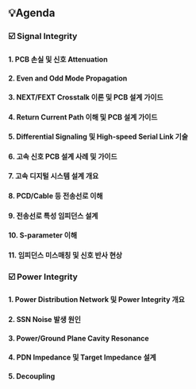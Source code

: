 ## 💡Agenda

### ☑️ Signal Integrity
#### 1. PCB 손실 및 신호 Attenuation
#### 2. Even and Odd Mode Propagation
#### 3. NEXT/FEXT Crosstalk 이론 및 PCB 설계 가이드
#### 4. Return Current Path 이해 및 PCB 설계 가이드
#### 5. Differential Signaling 및 High-speed Serial Link 기술
#### 6. 고속 신호 PCB 설계 사례 및 가이드
#### 7. 고속 디지털 시스템 설계 개요
#### 8. PCD/Cable 등 전송선로 이해
#### 9. 전송선로 특성 임피던스 설계
#### 10. S-parameter 이해
#### 11. 임피던스 미스매칭 및 신호 반사 현상

### ☑️ Power Integrity
#### 1. Power Distribution Network 및 Power Integrity 개요
#### 2. SSN Noise 발생 원인
#### 3. Power/Ground Plane Cavity Resonance
#### 4. PDN Impedance 및 Target Impedance 설계
#### 5. Decoupling
